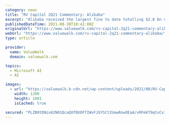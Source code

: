 ```yaml
---
category: news
title: "RV Capital 2Q21 Commentary: Alibaba"
excerpt: "Alibaba received the largest fine to date totalling $2.8 bn or roughly 0.5% of its then market value for anti-competitive behaviour."
publishedDateTime: 2021-08-30T18:41:00Z
originalUrl: "https://www.valuewalk.com/rv-capital-2q21-commentary-alibaba/"
webUrl: "https://www.valuewalk.com/rv-capital-2q21-commentary-alibaba/"
type: article

provider:
  name: ValueWalk
  domain: valuewalk.com

topics:
  - Microsoft AI
  - AI

images:
  - url: "https://valuewalk.b-cdn.net/wp-content/uploads/2021/08/RV-Capital-Alibaba.jpg"
    width: 1200
    height: 1001
    isCached: true

secured: "PLZB0tDNzx62N01QcaQUf0UOFfIWvFJGYSCt2UewRowOEaA/vRFmkT9qtxCvIqDi9wRztD+dxZtPuFZl3Z/v7AHJ4fmQkEoOVcWFUzpcOxL0fRunGs4nbTCCkKOnqD9UNQ+GBXEzf5ankCjnKiUiz8J57UTIHKBVYfQB420br331cU4TRbTGxgS0sRdLw1C1z9c9lelEuo3G7wk/H1Yl+cl9MnYhxyldyo7Bxdq18OkZP7wGMo3L+s7ovZkCFqsNIB2E8pM/gJfL2Qo7LOFrv92DwJo/T15ZoYXjbZgu2G1GSf0sienH8IzmeFIhBVz0EYzm6d4ren6vgJnoH9OhQZyuIyVauNIuEh40k6pOluM=;RMSOPzg9eC7CMuRaiEFk0Q=="
---
```


